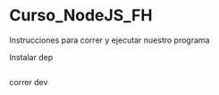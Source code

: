 # Curso_NodeJS_FH

Instrucciones para correr y ejecutar nuestro programa


Instalar dep 
`````

``````

correr dev

```````
````````
